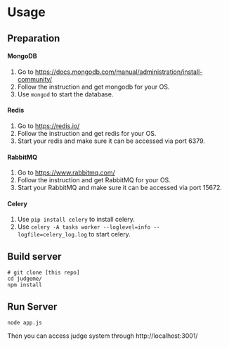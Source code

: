 # Usage

## Preparation

#### MongoDB
1. Go to https://docs.mongodb.com/manual/administration/install-community/
2. Follow the instruction and get mongodb for your OS.
3. Use `mongod` to start the database.

#### Redis
1. Go to https://redis.io/
2. Follow the instruction and get redis for your OS.
3. Start your redis and make sure it can be accessed via port 6379.

#### RabbitMQ
1. Go to https://www.rabbitmq.com/
2. Follow the instruction and get RabbitMQ for your OS.
3. Start your RabbitMQ and make sure it can be accessed via port 15672.

#### Celery
1. Use `pip install celery` to install celery.
2. Use `celery -A tasks worker --loglevel=info --logfile=celery_log.log` to start celery.

## Build server
```
# git clone [this repo]
cd judgeme/
npm install
```

## Run Server
```
node app.js
```
Then you can access judge system through http://localhost:3001/

